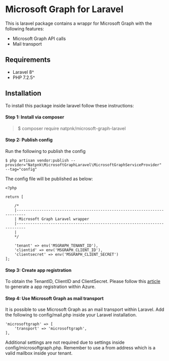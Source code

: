 # Microsoft Graph for Laravel

This is laravel package contains a wrappr for Microsoft Graph with the following features:

 - Microsoft Graph API calls
 - Mail transport

## Requirements

 - Laravel 8^
 - PHP 7.2.5^

## Installation
To install this package inside laravel follow these instructions:

#### Step 1: Install via composer

> $ composer require natpnk/microsoft-graph-laravel

#### Step 2: Publish config

Run the following to publish the config

    $ php artisan vendor:publish --provider="Natpnk\MicrosoftGraphLaravel\MicrosoftGraphServiceProvider" --tag="config"

The config file will be published as below:

	<?php

	return [
	   
	    /*    
	    |--------------------------------------------------------------------------    
	    | Microsoft Graph Laravel wrapper   
	    |--------------------------------------------------------------------------   
	    |    
	    */
	      
		'tenant' => env('MSGRAPH_TENANT_ID'),
	    'clientid' => env('MSGRAPH_CLIENT_ID'),
	    'clientsecret' => env('MSGRAPH_CLIENT_SECRET')    
	];

#### Step 3: Create app registration
To obtain the TenantID, ClientID and ClientSecret. Please follow this [article](https://docs.microsoft.com/azure/active-directory/develop/quickstart-register-app) to generate a app registration within Azure.

#### Step 4: Use Microsoft Graph as mail transport
It is possible to use Microsoft Graph as an mail transport within Laravel. Add the following to config/mail.php inside your Laravel installation.

    'microsoftgraph' => [
		'transport' => 'microsoftgraph',
	],

Additional settings are not required due to settings inside config/microsoftgraph.php. Remember to use a from address which is a valid mailbox inside your tenant.